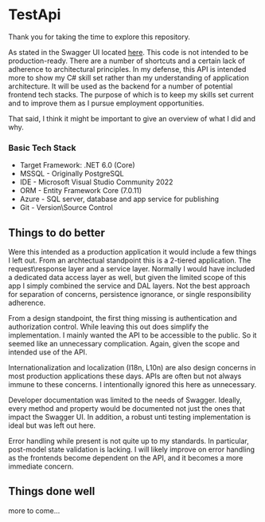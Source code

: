 # TestApi
Thank you for taking the time to explore this repository. 

As stated in the Swagger UI located [here](https://swcoretestapi.azurewebsites.net/swagger/index.html). This code is not intended to be production-ready. There are a number of shortcuts and a certain lack of adherence to architectural principles. In my defense, this API is intended more to show my C# skill set rather than my understanding of application architecture. It will be used as the backend for a number of potential frontend tech stacks. The purpose of which is to keep my skills set current and to improve them as I pursue employment opportunities.

That said, I think it might be important to give an overview of what I did and why.

### Basic Tech Stack
- Target Framework: .NET 6.0 (Core)
- MSSQL \- Originally PostgreSQL
- IDE \- Microsoft Visual Studio Community 2022 
- ORM \- Entity Framework Core (7.0.11)
- Azure \- SQL server, database and app service for publishing
- Git \- Version\\Source Control

## Things to do better
Were this intended as a production application it would include a few things I left out. From an archtectual standpoint this is a 2-tiered application. The request\\response layer and a service layer. Normally I would have included a dedicated data access layer as well, but given the limited scope of this app I simply combined the service and DAL layers. Not the best approach for separation of concerns, persistence ignorance, or single responsibility adherence. 

From a design standpoint, the first thing missing is authentication and authorization control. While leaving this out does simplify the implementation. I mainly wanted the API to be accessible to the public. So it seemed like an unnecessary complication. Again, given the scope and intended use of the API.

Internationalization and localization (I18n, L10n) are also design concerns in most production applications these days. APIs are often but not always immune to these concerns. I intentionally ignored this here as unnecessary. 

Developer documentation was limited to the needs of Swagger. Ideally, every method and property would be documented not just the ones that impact the Swagger UI. In addition, a robust unti testing implementation is ideal but was left out here.

Error handling while present is not quite up to my standards. In particular, post-model state validation is lacking. I will likely improve on error handling  as the frontends become dependent on the API, and it becomes a more immediate concern.

## Things done well
more to come...
